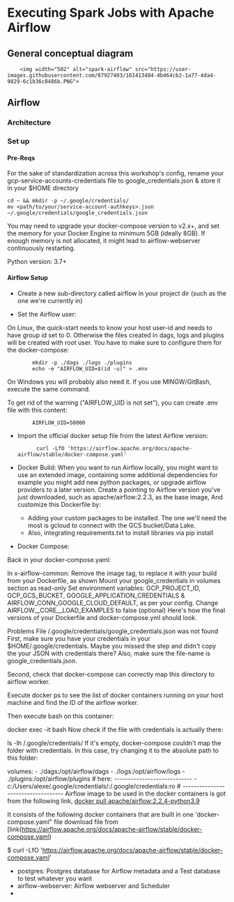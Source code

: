 # Executing Spark Jobs with Apache Airflow
## General conceptual diagram
        <img width="502" alt="spark-airflow" src="https://user-images.githubusercontent.com/87927403/161413484-4b464cb2-1a77-4da4-9829-6c1b36c8486b.PNG">


       
## Airflow
### Architecture
### Set up
#### Pre-Reqs
For the sake of standardization across this workshop's config, rename your gcp-service-accounts-credentials file to google_credentials.json & store it in your $HOME directory

    cd ~ && mkdir -p ~/.google/credentials/
    mv <path/to/your/service-account-authkeys>.json ~/.google/credentials/google_credentials.json
You may need to upgrade your docker-compose version to v2.x+, and set the memory for your Docker Engine to minimum 5GB (ideally 8GB). If enough memory is not allocated, it might lead to airflow-webserver continuously restarting.

Python version: 3.7+

#### Airflow Setup
* Create a new sub-directory called airflow in your project dir (such as the one we're currently in)

* Set the Airflow user:

On Linux, the quick-start needs to know your host user-id and needs to have group id set to 0. Otherwise the files created in dags, logs and plugins will be created with root user. You have to make sure to configure them for the docker-compose:

            mkdir -p ./dags ./logs ./plugins
            echo -e "AIRFLOW_UID=$(id -u)" > .env
On Windows you will probably also need it. If you use MINGW/GitBash, execute the same command.

To get rid of the warning ("AIRFLOW_UID is not set"), you can create .env file with this content:

            AIRFLOW_UID=50000
* Import the official docker setup file from the latest Airflow version:

            curl -LfO 'https://airflow.apache.org/docs/apache-airflow/stable/docker-compose.yaml'
            
* Docker Build:
  When you want to run Airflow locally, you might want to use an extended image, containing some additional dependencies   for example you might add new python packages, or upgrade airflow providers to a later version.
  Create a <Dockerfile> pointing to Airflow version you've just downloaded, such as apache/airflow:2.2.3, as the base     image,
  And customize this Dockerfile by:
  * Adding your custom packages to be installed. The one we'll need the most is gcloud to connect with the GCS 
    bucket/Data Lake.
  * Also, integrating requirements.txt to install libraries via pip install
* Docker Compose:

Back in your docker-compose.yaml:

In x-airflow-common:
Remove the image tag, to replace it with your build from your Dockerfile, as shown
Mount your google_credentials in volumes section as read-only
Set environment variables: GCP_PROJECT_ID, GCP_GCS_BUCKET, GOOGLE_APPLICATION_CREDENTIALS & AIRFLOW_CONN_GOOGLE_CLOUD_DEFAULT, as per your config.
Change AIRFLOW__CORE__LOAD_EXAMPLES to false (optional)
Here's how the final versions of your Dockerfile and docker-compose.yml should look.

Problems
File /.google/credentials/google_credentials.json was not found
First, make sure you have your credentials in your $HOME/.google/credentials. Maybe you missed the step and didn't copy the your JSON with credentials there? Also, make sure the file-name is google_credentials.json.

Second, check that docker-compose can correctly map this directory to airflow worker.

Execute docker ps to see the list of docker containers running on your host machine and find the ID of the airflow worker.

Then execute bash on this container:

docker exec -it <container-ID> bash
Now check if the file with credentials is actually there:

ls -lh /.google/credentials/
If it's empty, docker-compose couldn't map the folder with credentials. In this case, try changing it to the absolute path to this folder:

  volumes:
    - ./dags:/opt/airflow/dags
    - ./logs:/opt/airflow/logs
    - ./plugins:/opt/airflow/plugins
    # here: ----------------------------
    - c:/Users/alexe/.google/credentials/:/.google/credentials:ro
    # -----------------------------------
Airflow image to be used in the docker containers is got from the following link, [docker pull apache/airflow:2.2.4-python3.9](https://hub.docker.com/layers/airflow/apache/airflow/2.2.4-python3.9/images/sha256-66b6de33ec0d0147ff1802a5e1fd82eedbe950fa3293f3c2cd7d7e9c2079668b?context=explore)

It consists of the following docker containers that are built in one 'docker-compose.yaml" file download file from [link(https://airflow.apache.org/docs/apache-airflow/stable/docker-compose.yaml)

   $ curl -LfO 'https://airflow.apache.org/docs/apache-airflow/stable/docker-compose.yaml'
   
* postgres: Postgres database for Airflow metadata and a Test database to test whatever you want
* airflow-webserver: Airflow webserver and Scheduler
* 
